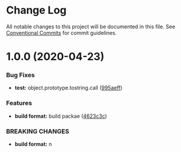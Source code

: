 # Change Log

All notable changes to this project will be documented in this file.
See [Conventional Commits](https://conventionalcommits.org) for commit guidelines.

# 1.0.0 (2020-04-23)


### Bug Fixes

* **test:** object.prototype.tostring.call ([995aeff](https://github.com/angelasubi/lerna-test/commit/995aeff89717256410f7a914976b7435ecf3bdf7))


### Features

* **build format:** build packae ([4623c3c](https://github.com/angelasubi/lerna-test/commit/4623c3c5017470032b9a84c9cb40a0b5b2fcb6ed))


### BREAKING CHANGES

* **build format:** n
